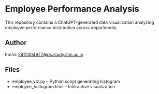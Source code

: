 # Employee Performance Analysis

This repository contains a ChatGPT-generated data visualization analyzing employee performance distribution across departments.

## Author
Email: 24f2004977@ds.study.iitm.ac.in

## Files
- employee_viz.py – Python script generating histogram
- employee_histogram.html – Interactive visualization

